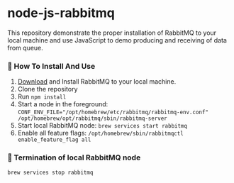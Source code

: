 # node-js-rabbitmq
This repository demonstrate the proper installation of RabbitMQ to your local machine and use JavaScript to demo producing and receiving of data from queue.

### 👣 How To Install And Use
1. [Download](https://rabbitmq.com/download.html) and Install RabbitMQ to your local machine.
2. Clone the repository
3. Run `npm install`
4. Start a node in the foreground: `CONF_ENV_FILE="/opt/homebrew/etc/rabbitmq/rabbitmq-env.conf" /opt/homebrew/opt/rabbitmq/sbin/rabbitmq-server`
6. Start local RabbitMQ node: `brew services start rabbitmq`
7. Enable all feature flags: `/opt/homebrew/sbin/rabbitmqctl enable_feature_flag all`

### 🛑 Termination of local RabbitMQ node
`brew services stop rabbitmq`
